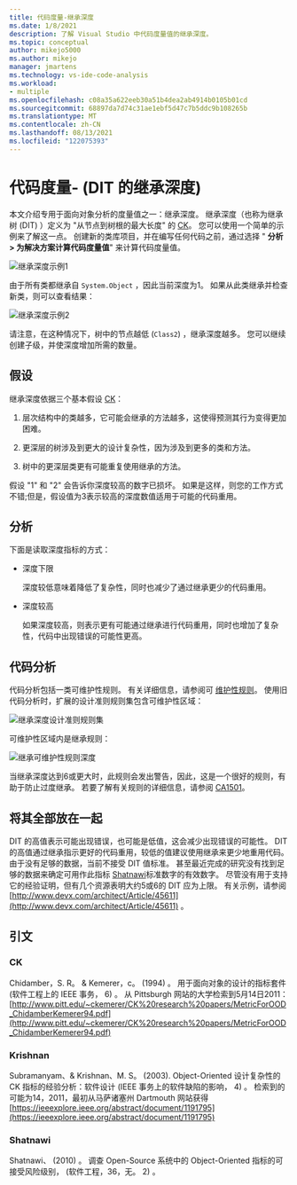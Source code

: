 ```yaml
---
title: 代码度量-继承深度
ms.date: 1/8/2021
description: 了解 Visual Studio 中代码度量值的继承深度。
ms.topic: conceptual
author: mikejo5000
ms.author: mikejo
manager: jmartens
ms.technology: vs-ide-code-analysis
ms.workload:
- multiple
ms.openlocfilehash: c08a35a622eeb30a51b4dea2ab4914b0105b01cd
ms.sourcegitcommit: 68897da7d74c31ae1ebf5d47c7b5ddc9b108265b
ms.translationtype: MT
ms.contentlocale: zh-CN
ms.lasthandoff: 08/13/2021
ms.locfileid: "122075393"
---
```

# <a name="code-metrics---depth-of-inheritance-dit"></a>代码度量- (DIT 的继承深度) 

本文介绍专用于面向对象分析的度量值之一：继承深度。 继承深度（也称为继承树 (DIT) ）定义为 "从节点到树根的最大长度" 的 [CK](#ck)。 您可以使用一个简单的示例来了解这一点。 创建新的类库项目，并在编写任何代码之前，通过选择 " **分析 > 为解决方案计算代码度量值**" 来计算代码度量值。

![继承深度示例1](media/depth-of-inheritance-example-1.png)

由于所有类都继承自 `System.Object` ，因此当前深度为1。 如果从此类继承并检查新类，则可以查看结果：

![继承深度示例2](media/depth-of-inheritance-example-2.png)

请注意，在这种情况下，树中的节点越低 (`Class2`) ，继承深度越多。 您可以继续创建子级，并使深度增加所需的数量。

## <a name="assumptions"></a>假设

继承深度依据三个基本假设 [CK](#ck)：

1. 层次结构中的类越多，它可能会继承的方法越多，这使得预测其行为变得更加困难。

2. 更深层的树涉及到更大的设计复杂性，因为涉及到更多的类和方法。

3. 树中的更深层类更有可能重复使用继承的方法。

假设 "1" 和 "2" 会告诉你深度较高的数字已损坏。 如果是这样，则您的工作方式不错;但是，假设值为3表示较高的深度数值适用于可能的代码重用。

## <a name="analysis"></a>分析

下面是读取深度指标的方式：

- 深度下限

  深度较低意味着降低了复杂性，同时也减少了通过继承更少的代码重用。

- 深度较高

  如果深度较高，则表示更有可能通过继承进行代码重用，同时也增加了复杂性，代码中出现错误的可能性更高。

## <a name="code-analysis"></a>代码分析

代码分析包括一类可维护性规则。 有关详细信息，请参阅可 [维护性规则](/dotnet/fundamentals/code-analysis/quality-rules/maintainability-warnings)。 使用旧代码分析时，扩展的设计准则规则集包含可维护性区域：

![继承深度设计准则规则集](media/depth-of-inheritance-design-guidelines.png)

可维护性区域内是继承规则：

![继承可维护性规则深度](media/depth-of-inheritance-maintainability-rule.png)

当继承深度达到6或更大时，此规则会发出警告，因此，这是一个很好的规则，有助于防止过度继承。 若要了解有关规则的详细信息，请参阅 [CA1501](/dotnet/fundamentals/code-analysis/quality-rules/ca1501)。

## <a name="putting-it-all-together"></a>将其全部放在一起

DIT 的高值表示可能出现错误，也可能是低值，这会减少出现错误的可能性。 DIT 的高值通过继承指示更好的代码重用，较低的值建议使用继承来更少地重用代码。 由于没有足够的数据，当前不接受 DIT 值标准。 甚至最近完成的研究没有找到足够的数据来确定可用作此指标 [Shatnawi](#shatnawi)标准数字的有效数字。 尽管没有用于支持它的经验证明，但有几个资源表明大约5或6的 DIT 应为上限。 有关示例，请参阅 [http://www.devx.com/architect/Article/45611](http://www.devx.com/architect/Article/45611) 。

## <a name="citations"></a>引文

### <a name="ck"></a>CK

Chidamber，S. R。 & Kemerer，c。  (1994) 。 用于面向对象的设计的指标套件 (软件工程上的 IEEE 事务， 6) 。 从 Pittsburgh 网站的大学检索到5月14日2011： [http://www.pitt.edu/~ckemerer/CK%20research%20papers/MetricForOOD_ChidamberKemerer94.pdf](http://www.pitt.edu/~ckemerer/CK%20research%20papers/MetricForOOD_ChidamberKemerer94.pdf)

### <a name="krishnan"></a>Krishnan

Subramanyam、& Krishnan、M. S。 (2003). Object-Oriented 设计复杂性的 CK 指标的经验分析：软件设计 (IEEE 事务上的软件缺陷的影响， 4) 。 检索到的可能为14，2011，最初从马萨诸塞州 Dartmouth 网站获得 [https://ieeexplore.ieee.org/abstract/document/1191795](https://ieeexplore.ieee.org/abstract/document/1191795)

### <a name="shatnawi"></a>Shatnawi

Shatnawi、 (2010) 。 调查 Open-Source 系统中的 Object-Oriented 指标的可接受风险级别， (软件工程，36，无。 2) 。